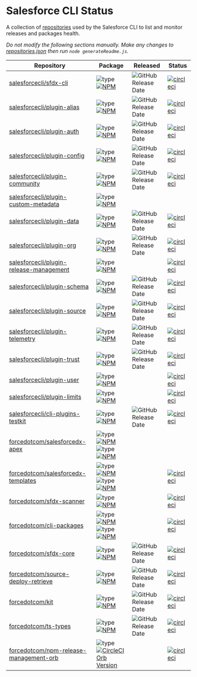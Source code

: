# Salesforce CLI Status

A collection of [repositories](./repositories.json) used by the Salesforce CLI to list and monitor releases and packages health.

*Do not modify the following sections manually. Make any changes to [repositories.json](./repositories.json) then run `node generateReadme.js`.*

<!-- Repositories -->

| Repository | Package | Released | Status |
|------------|---------|----------|--------|
| [salesforcecli/sfdx-cli](https://github.com/salesforcecli/sfdx-cli) | ![type](https://img.shields.io/badge/%20-aggregator-orange)[![NPM](https://img.shields.io/npm/v/@salesforce/sfdx-cli.svg?label=@salesforce/sfdx-cli)](https://www.npmjs.com/package/@salesforce/sfdx-cli) | ![GitHub Release Date](https://img.shields.io/github/release-date/salesforcecli/sfdx-cli?color=ffc16b&label=%20) | [![circleci](https://circleci.com/gh/salesforcecli/sfdx-cli.svg?style=svg)](https://app.circleci.com/pipelines/github/salesforcecli/sfdx-cli) |
| [salesforcecli/plugin-alias](https://github.com/salesforcecli/plugin-alias) | ![type](https://img.shields.io/badge/%20-plugin-blue)[![NPM](https://img.shields.io/npm/v/@salesforce/plugin-alias.svg?label=@salesforce/plugin-alias)](https://www.npmjs.com/package/@salesforce/plugin-alias) | ![GitHub Release Date](https://img.shields.io/github/release-date/salesforcecli/plugin-alias?color=ffc16b&label=%20) | [![circleci](https://circleci.com/gh/salesforcecli/plugin-alias.svg?style=svg)](https://app.circleci.com/pipelines/github/salesforcecli/plugin-alias) |
| [salesforcecli/plugin-auth](https://github.com/salesforcecli/plugin-auth) | ![type](https://img.shields.io/badge/%20-plugin-blue)[![NPM](https://img.shields.io/npm/v/@salesforce/plugin-auth.svg?label=@salesforce/plugin-auth)](https://www.npmjs.com/package/@salesforce/plugin-auth) | ![GitHub Release Date](https://img.shields.io/github/release-date/salesforcecli/plugin-auth?color=ffc16b&label=%20) | [![circleci](https://circleci.com/gh/salesforcecli/plugin-auth.svg?style=svg)](https://app.circleci.com/pipelines/github/salesforcecli/plugin-auth) |
| [salesforcecli/plugin-config](https://github.com/salesforcecli/plugin-config) | ![type](https://img.shields.io/badge/%20-plugin-blue)[![NPM](https://img.shields.io/npm/v/@salesforce/plugin-config.svg?label=@salesforce/plugin-config)](https://www.npmjs.com/package/@salesforce/plugin-config) | ![GitHub Release Date](https://img.shields.io/github/release-date/salesforcecli/plugin-config?color=ffc16b&label=%20) | [![circleci](https://circleci.com/gh/salesforcecli/plugin-config.svg?style=svg)](https://app.circleci.com/pipelines/github/salesforcecli/plugin-config) |
| [salesforcecli/plugin-community](https://github.com/salesforcecli/plugin-community) | ![type](https://img.shields.io/badge/%20-plugin-blue)[![NPM](https://img.shields.io/npm/v/@salesforce/plugin-community.svg?label=@salesforce/plugin-community)](https://www.npmjs.com/package/@salesforce/plugin-community) | ![GitHub Release Date](https://img.shields.io/github/release-date/salesforcecli/plugin-community?color=ffc16b&label=%20) | [![circleci](https://circleci.com/gh/salesforcecli/plugin-community.svg?style=svg)](https://app.circleci.com/pipelines/github/salesforcecli/plugin-community) |
| [salesforcecli/plugin-custom-metadata](https://github.com/salesforcecli/plugin-custom-metadata) | ![type](https://img.shields.io/badge/%20-plugin-blue)[![NPM](https://img.shields.io/npm/v/@salesforce/plugin-custom-metadata.svg?label=@salesforce/plugin-custom-metadata)](https://www.npmjs.com/package/@salesforce/plugin-custom-metadata) |  |  |
| [salesforcecli/plugin-data](https://github.com/salesforcecli/plugin-data) | ![type](https://img.shields.io/badge/%20-plugin-blue)[![NPM](https://img.shields.io/npm/v/@salesforce/plugin-data.svg?label=@salesforce/plugin-data)](https://www.npmjs.com/package/@salesforce/plugin-data) | ![GitHub Release Date](https://img.shields.io/github/release-date/salesforcecli/plugin-data?color=ffc16b&label=%20) | [![circleci](https://circleci.com/gh/salesforcecli/plugin-data.svg?style=svg)](https://app.circleci.com/pipelines/github/salesforcecli/plugin-data) |
| [salesforcecli/plugin-org](https://github.com/salesforcecli/plugin-org) | ![type](https://img.shields.io/badge/%20-plugin-blue)[![NPM](https://img.shields.io/npm/v/@salesforce/plugin-org.svg?label=@salesforce/plugin-org)](https://www.npmjs.com/package/@salesforce/plugin-org) | ![GitHub Release Date](https://img.shields.io/github/release-date/salesforcecli/plugin-org?color=ffc16b&label=%20) | [![circleci](https://circleci.com/gh/salesforcecli/plugin-org.svg?style=svg)](https://app.circleci.com/pipelines/github/salesforcecli/plugin-org) |
| [salesforcecli/plugin-release-management](https://github.com/salesforcecli/plugin-release-management) | ![type](https://img.shields.io/badge/%20-plugin-blue)[![NPM](https://img.shields.io/npm/v/@salesforce/plugin-release-management.svg?label=@salesforce/plugin-release-management)](https://www.npmjs.com/package/@salesforce/plugin-release-management) |  | [![circleci](https://circleci.com/gh/salesforcecli/plugin-release-management.svg?style=svg)](https://app.circleci.com/pipelines/github/salesforcecli/plugin-release-management) |
| [salesforcecli/plugin-schema](https://github.com/salesforcecli/plugin-schema) | ![type](https://img.shields.io/badge/%20-plugin-blue)[![NPM](https://img.shields.io/npm/v/@salesforce/plugin-schema.svg?label=@salesforce/plugin-schema)](https://www.npmjs.com/package/@salesforce/plugin-schema) | ![GitHub Release Date](https://img.shields.io/github/release-date/salesforcecli/plugin-schema?color=ffc16b&label=%20) | [![circleci](https://circleci.com/gh/salesforcecli/plugin-schema.svg?style=svg)](https://app.circleci.com/pipelines/github/salesforcecli/plugin-schema) |
| [salesforcecli/plugin-source](https://github.com/salesforcecli/plugin-source) | ![type](https://img.shields.io/badge/%20-plugin-blue)[![NPM](https://img.shields.io/npm/v/@salesforce/plugin-source.svg?label=@salesforce/plugin-source)](https://www.npmjs.com/package/@salesforce/plugin-source) | ![GitHub Release Date](https://img.shields.io/github/release-date/salesforcecli/plugin-source?color=ffc16b&label=%20) | [![circleci](https://circleci.com/gh/salesforcecli/plugin-source.svg?style=svg)](https://app.circleci.com/pipelines/github/salesforcecli/plugin-source) |
| [salesforcecli/plugin-telemetry](https://github.com/salesforcecli/plugin-telemetry) | ![type](https://img.shields.io/badge/%20-plugin-blue)[![NPM](https://img.shields.io/npm/v/@salesforce/plugin-telemetry.svg?label=@salesforce/plugin-telemetry)](https://www.npmjs.com/package/@salesforce/plugin-telemetry) | ![GitHub Release Date](https://img.shields.io/github/release-date/salesforcecli/plugin-telemetry?color=ffc16b&label=%20) | [![circleci](https://circleci.com/gh/salesforcecli/plugin-telemetry.svg?style=svg)](https://app.circleci.com/pipelines/github/salesforcecli/plugin-telemetry) |
| [salesforcecli/plugin-trust](https://github.com/salesforcecli/plugin-trust) | ![type](https://img.shields.io/badge/%20-plugin-blue)[![NPM](https://img.shields.io/npm/v/@salesforce/plugin-trust.svg?label=@salesforce/plugin-trust)](https://www.npmjs.com/package/@salesforce/plugin-trust) | ![GitHub Release Date](https://img.shields.io/github/release-date/salesforcecli/plugin-trust?color=ffc16b&label=%20) | [![circleci](https://circleci.com/gh/salesforcecli/plugin-trust.svg?style=svg)](https://app.circleci.com/pipelines/github/salesforcecli/plugin-trust) |
| [salesforcecli/plugin-user](https://github.com/salesforcecli/plugin-user) | ![type](https://img.shields.io/badge/%20-plugin-blue)[![NPM](https://img.shields.io/npm/v/@salesforce/plugin-user.svg?label=@salesforce/plugin-user)](https://www.npmjs.com/package/@salesforce/plugin-user) |  | [![circleci](https://circleci.com/gh/salesforcecli/plugin-user.svg?style=svg)](https://app.circleci.com/pipelines/github/salesforcecli/plugin-user) |
| [salesforcecli/plugin-limits](https://github.com/salesforcecli/plugin-limits) | ![type](https://img.shields.io/badge/%20-plugin-blue)[![NPM](https://img.shields.io/npm/v/@salesforce/plugin-limits.svg?label=@salesforce/plugin-limits)](https://www.npmjs.com/package/@salesforce/plugin-limits) |  | [![circleci](https://circleci.com/gh/salesforcecli/plugin-limits.svg?style=svg)](https://app.circleci.com/pipelines/github/salesforcecli/plugin-limits) |
| [salesforcecli/cli-plugins-testkit](https://github.com/salesforcecli/cli-plugins-testkit) | ![type](https://img.shields.io/badge/%20-library-yellowgreen)[![NPM](https://img.shields.io/npm/v/@salesforce/cli-plugins-testkit.svg?label=@salesforce/cli-plugins-testkit)](https://www.npmjs.com/package/@salesforce/cli-plugins-testkit) | ![GitHub Release Date](https://img.shields.io/github/release-date/salesforcecli/cli-plugins-testkit?color=ffc16b&label=%20) | [![circleci](https://circleci.com/gh/salesforcecli/cli-plugins-testkit.svg?style=svg)](https://app.circleci.com/pipelines/github/salesforcecli/cli-plugins-testkit) |
| [forcedotcom/salesforcedx-apex](https://github.com/forcedotcom/salesforcedx-apex) | ![type](https://img.shields.io/badge/%20-plugin-blue)[![NPM](https://img.shields.io/npm/v/@salesforce/plugin-apex.svg?label=@salesforce/plugin-apex)](https://www.npmjs.com/package/@salesforce/plugin-apex)<br>![type](https://img.shields.io/badge/%20-library-yellowgreen)[![NPM](https://img.shields.io/npm/v/@salesforce/apex-node.svg?label=@salesforce/apex-node)](https://www.npmjs.com/package/@salesforce/apex-node) |  |  |
| [forcedotcom/salesforcedx-templates](https://github.com/forcedotcom/salesforcedx-templates) | ![type](https://img.shields.io/badge/%20-plugin-blue)[![NPM](https://img.shields.io/npm/v/@salesforce/plugin-templates.svg?label=@salesforce/plugin-templates)](https://www.npmjs.com/package/@salesforce/plugin-templates)<br>![type](https://img.shields.io/badge/%20-library-yellowgreen)[![NPM](https://img.shields.io/npm/v/@salesforce/templates.svg?label=@salesforce/templates)](https://www.npmjs.com/package/@salesforce/templates) |  | [![circleci](https://circleci.com/gh/forcedotcom/salesforcedx-templates.svg?style=svg)](https://app.circleci.com/pipelines/github/forcedotcom/salesforcedx-templates) |
| [forcedotcom/sfdx-scanner](https://github.com/forcedotcom/sfdx-scanner) | ![type](https://img.shields.io/badge/%20-plugin-blue)[![NPM](https://img.shields.io/npm/v/@salesforce/sfdx-scanner.svg?label=@salesforce/sfdx-scanner)](https://www.npmjs.com/package/@salesforce/sfdx-scanner) |  | [![circleci](https://circleci.com/gh/forcedotcom/sfdx-scanner.svg?style=svg)](https://app.circleci.com/pipelines/github/forcedotcom/sfdx-scanner) |
| [forcedotcom/cli-packages](https://github.com/forcedotcom/cli-packages) | ![type](https://img.shields.io/badge/%20-library-yellowgreen)[![NPM](https://img.shields.io/npm/v/@salesforce/command.svg?label=@salesforce/command)](https://www.npmjs.com/package/@salesforce/command)<br>![type](https://img.shields.io/badge/%20-library-yellowgreen)[![NPM](https://img.shields.io/npm/v/@salesforce/telemetry.svg?label=@salesforce/telemetry)](https://www.npmjs.com/package/@salesforce/telemetry) |  | [![circleci](https://circleci.com/gh/forcedotcom/cli-packages.svg?style=svg)](https://app.circleci.com/pipelines/github/forcedotcom/cli-packages) |
| [forcedotcom/sfdx-core](https://github.com/forcedotcom/sfdx-core) | ![type](https://img.shields.io/badge/%20-library-yellowgreen)[![NPM](https://img.shields.io/npm/v/@salesforce/core.svg?label=@salesforce/core)](https://www.npmjs.com/package/@salesforce/core) | ![GitHub Release Date](https://img.shields.io/github/release-date/forcedotcom/sfdx-core?color=ffc16b&label=%20) | [![circleci](https://circleci.com/gh/forcedotcom/sfdx-core.svg?style=svg)](https://app.circleci.com/pipelines/github/forcedotcom/sfdx-core) |
| [forcedotcom/source-deploy-retrieve](https://github.com/forcedotcom/source-deploy-retrieve) | ![type](https://img.shields.io/badge/%20-library-yellowgreen)[![NPM](https://img.shields.io/npm/v/@salesforce/source-deploy-retrieve.svg?label=@salesforce/source-deploy-retrieve)](https://www.npmjs.com/package/@salesforce/source-deploy-retrieve) | ![GitHub Release Date](https://img.shields.io/github/release-date/forcedotcom/source-deploy-retrieve?color=ffc16b&label=%20) | [![circleci](https://circleci.com/gh/forcedotcom/source-deploy-retrieve.svg?style=svg)](https://app.circleci.com/pipelines/github/forcedotcom/source-deploy-retrieve) |
| [forcedotcom/kit](https://github.com/forcedotcom/kit) | ![type](https://img.shields.io/badge/%20-library-yellowgreen)[![NPM](https://img.shields.io/npm/v/@salesforce/kit.svg?label=@salesforce/kit)](https://www.npmjs.com/package/@salesforce/kit) | ![GitHub Release Date](https://img.shields.io/github/release-date/forcedotcom/kit?color=ffc16b&label=%20) | [![circleci](https://circleci.com/gh/forcedotcom/kit.svg?style=svg)](https://app.circleci.com/pipelines/github/forcedotcom/kit) |
| [forcedotcom/ts-types](https://github.com/forcedotcom/ts-types) | ![type](https://img.shields.io/badge/%20-library-yellowgreen)[![NPM](https://img.shields.io/npm/v/@salesforce/ts-types.svg?label=@salesforce/ts-types)](https://www.npmjs.com/package/@salesforce/ts-types) | ![GitHub Release Date](https://img.shields.io/github/release-date/forcedotcom/ts-types?color=ffc16b&label=%20) | [![circleci](https://circleci.com/gh/forcedotcom/ts-types.svg?style=svg)](https://app.circleci.com/pipelines/github/forcedotcom/ts-types) |
| [forcedotcom/npm-release-management-orb](https://github.com/forcedotcom/npm-release-management-orb) | ![type](https://img.shields.io/badge/%20-orb-orange)[![CircleCI Orb Version](https://img.shields.io/badge/endpoint.svg?label=salesforce/npm-release-management&url=https://badges.circleci.io/orb/salesforce/npm-release-management)](https://circleci.com/orbs/registry/orb/salesforce/npm-release-management) |  | [![circleci](https://circleci.com/gh/forcedotcom/npm-release-management-orb.svg?style=svg)](https://app.circleci.com/pipelines/github/forcedotcom/npm-release-management-orb) |

